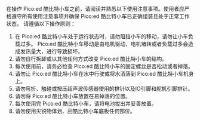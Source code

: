 ﻿---
sidebar_position: 2
---

在操作 Pico:ed 酷比特小车之前，请阅读并熟悉以下使用注意事项。使用者应严格遵守所有使用注意事项并确保 Pico:ed 酷比特小车已正确组装且处于正常工作状态。
请遵循以下操作原则：

1. 在 Pico:ed 酷比特小车处于运行状态时，请勿阻挡小车的移动，请勿让小车负载过多。 Pico:ed 酷比特小车移动是由电机驱动，电机堵转或者负载过多会造成发热量大，进行导致损坏。
2. 请勿自行拆卸或以其他任何方式改变 Pico:ed 酷比特小车的结构。
3. 每次使用前，请务必检查 Pico:ed 酷比特小车的固定螺丝是否松动或者掉落。
4. 请勿让 Pico:ed 酷比特小车在水中行驶或将水洒落到 Pico:ed 酷比特小车机身上。
5. 请勿弯折、触碰或按压超声波传感器使用的排针以及IO引脚和舵机引脚排针。
6. 请勿将 Pico:ed 酷比特小车放置在易掉落的位置。
7. 每次使用完 Pico:ed 酷比特小车，请将电池拔出并妥善放置。
8. 请勿使用尖锐物体划、刮酷比特小车底板任何部位。
